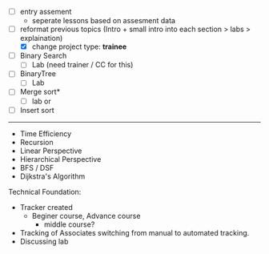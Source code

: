 - [ ] entry assement
	- seperate lessons based on assesment data
- [ ] reformat previous topics (Intro + small intro into each section > labs > explaination)
	- [x] change project type: **trainee**

- [ ] Binary Search
	- [ ] Lab (need trainer / CC for this)
- [ ] BinaryTree
	- [ ] Lab

- [ ] Merge sort*
	- [ ] lab
or
- [ ] Insert sort

--- 
- Time Efficiency
- Recursion
- Linear Perspective
- Hierarchical Perspective
- BFS / DSF
- Dijkstra's Algorithm


Technical Foundation:
- Tracker created
	- Beginer course, Advance course
		- middle course?
- Tracking of Associates switching from manual to automated tracking.
- Discussing lab